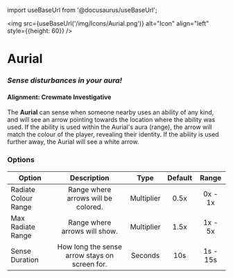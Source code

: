 import useBaseUrl from '@docusaurus/useBaseUrl';

<img src={useBaseUrl('/img/Icons/Aurial.png')} alt="Icon" align="left" style={{height: 60}} />

# Aurial

### _Sense disturbances in your aura!_

#### **Alignment:** Crewmate Investigative

The **Aurial** can sense when someone nearby uses an ability of any kind, and will see an arrow pointing towards the location where the ability was used. If the ability is used within the Aurial's aura (range), the arrow will match the colour of the player, revealing their identity. If the ability is used further away, the Aurial will see a white arrow.

### Options

| Option               |                  Description                  |    Type    | Default |  Range   |
| -------------------- | :-------------------------------------------: | :--------: | :-----: | :------: |
| Radiate Colour Range |      Range where arrows will be colored.      | Multiplier |  0.5x   | 0x - 1x  |
| Max Radiate Range    |         Range where arrows will show.         | Multiplier |  1.5x   | 1x - 5x  |
| Sense Duration       | How long the sense arrow stays on screen for. |  Seconds   |   10s   | 1s - 15s |
